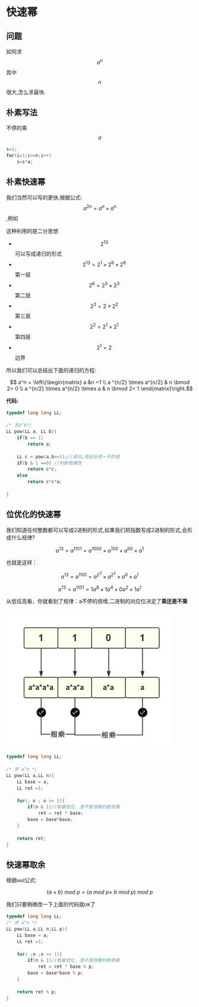# 快速幂

## 问题

如何求$$a^n$$ 其中$$n$$很大,怎么求最快.



## 朴素写法

不停的乘$$a$$

```c
s=1;
for(i=1;i<=n;i++)
	s=s*a;
```

## 朴素快速幂

我们当然可以写的更快,根据公式:$$a^{2n} = a^n \times a^n$$,例如

这种利用的是二分思想

 - $$2^{13}$$可以写成递归的形式
  - $$2^{13} = 2^1 \times 2^6 \times 2^6 $$	第一层
  - $$2^6 = 2^3 \times 2^3 $$ 第二层
  - $$2^3 = 2 \times 2^2 $$ 第三层
  - $$2^2 = 2^1 \times 2^1$$ 第四层
  - $$2^1 = 2 $$ 边界 


所以我们可以总结出下面的递归的方程:

```math

a^n = \left\{\begin{matrix}
 a &n =1 \\ 
a ^{n/2} \times a^{n/2} & n \bmod 2= 0 \\
a ^{n/2} \times a^{n/2} \times a & n \bmod 2= 1
\end{matrix}\right.
```

**代码:**
```c
typedef long long LL;

/* 求a^b*/
LL pow(LL a, LL b){
	if(b == 1)
		return a;
		
	LL c = pow(a,b>>1);//递归,得出分成一半的值
	if(b & 1 ==0) //判断奇偶性
		return c*c;
	else
		return c*c*a;

}
```

## 位优化的快速幂

我们知道任何整数都可以写成2进制的形式,如果我们把指数写成2进制的形式,会形成什么规律?


```math
a^{13} = a^{1101} = a^{1000} \times a^{100} \times a^{00} \times a^{1}
```

也就是这样：

```math
a^{13} = a^{1101} = a^{2^3} \times a^{2^2} \times a^{0} \times a^1 
```


```math
a^{13} = a^{1101} = 1a^{8} \times 1a^{4} \times 0a^{2} \times 1a^1  
```

从低往高看，你就看到了规律：a不停的倍增,二进制的对应位决定了**乘还是不乘**

![1](./快速幂原理.png)

```c
typedef long long LL;

/* 求 a^n */
LL pow(LL a,LL n){
	LL base = a;
	LL ret =1;

	for(; n ; n >> 1){
		if(n & 1)//取最低位, 是不是很像判断奇偶
			ret = ret * base;
		base = base*base;
	}

	return ret;
}
```

## 快速幂取余


根据`mod`公式:

```math
(a \times b)\ mod\ p= (a\ mod\ p \times\ b\ mod\ p )\ mod\ p
```

我们只要稍微改一下上面的代码就ok了

```c
typedef long long LL;
/* 求 a^n */
LL pow(LL a,LL n,LL p){
	LL base = a;
	LL ret =1;
	
	for( ;n ;n >> 1){
		if(n & 1)//取最低位, 是不是很像判断奇偶
			ret = ret * base % p;
		base = base*base % p;
	}

	return ret % p;
}
```

